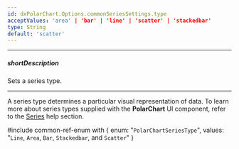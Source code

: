 ```yaml
---
id: dxPolarChart.Options.commonSeriesSettings.type
acceptValues: 'area' | 'bar' | 'line' | 'scatter' | 'stackedbar'
type: String
default: 'scatter'
---
```

---
##### shortDescription
Sets a series type.

---
A series type determines a particular visual representation of data. To learn more about series types supplied with the **PolarChart** UI component, refer to the [Series](/concepts/05%20Widgets/PolarChart/20%20Series%20Types '/Documentation/Guide/UI_Components/PolarChart/Series_Types/') help section.

#include common-ref-enum with {
    enum: "`PolarChartSeriesType`",
    values: "`Line`, `Area`, `Bar`, `Stackedbar`, and `Scatter`"
}